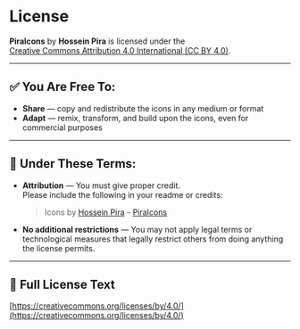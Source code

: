 # License

**PiraIcons** by **Hossein Pira** is licensed under the  
[Creative Commons Attribution 4.0 International (CC BY 4.0)](https://creativecommons.org/licenses/by/4.0/).

---

## ✅ You Are Free To:

- **Share** — copy and redistribute the icons in any medium or format  
- **Adapt** — remix, transform, and build upon the icons, even for commercial purposes  

---

## 📌 Under These Terms:

- **Attribution** — You must give proper credit.  
  Please include the following in your readme or credits:

  > Icons by [Hossein Pira](https://github.com/code3-dev) – [PiraIcons](https://github.com/code3-dev/piraicons-assets)

- **No additional restrictions** — You may not apply legal terms or technological measures that legally restrict others from doing anything the license permits.

---

## 🔗 Full License Text

[https://creativecommons.org/licenses/by/4.0/](https://creativecommons.org/licenses/by/4.0/)
